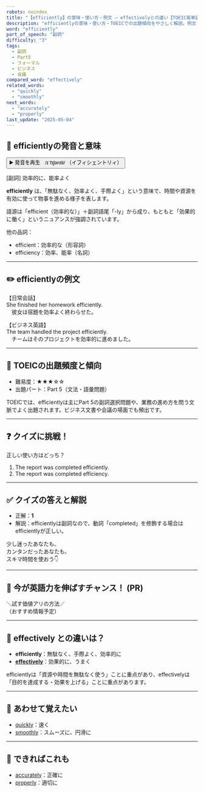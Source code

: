 ```yaml
---
robots: noindex
title: "【efficiently】の意味・使い方・例文 ― effectivelyとの違い【TOEIC英単語】"
description: "efficientlyの意味・使い方・TOEICでの出題傾向をやさしく解説。例文・クイズ付きでeffectivelyとの違いもわかりやすく学べます。"
word: "efficiently"
part_of_speech: "副詞"
difficulty: "3"
tags:
  - 副詞
  - Part5
  - フォーマル
  - ビジネス
  - 会議
compared_word: "effectively"
related_words:
  - "quickly"
  - "smoothly"
next_words:
  - "accurately"
  - "properly"
last_update: "2025-05-04"
---
```


## 🔰 efficientlyの発音と意味

<button class="play-audio" onclick="playTTS('efficiently')">
  <span class="play-audio-main">
    ▶️ 発音を再生　/ɪˈfɪʃəntli/
  </span>
  <span class="play-audio-sub">
    （イフィシェントリィ）
  </span>
</button>

[副詞] 効率的に、能率よく

**efficiently** は、「無駄なく、効率よく、手際よく」という意味で、時間や資源を有効に使って物事を進める様子を表します。

語源は「efficient（効率的な）」＋副詞語尾「-ly」から成り、もともと「効果的に働く」というニュアンスが強調されています。

他の品詞：  
- efficient：効率的な（形容詞）
- efficiency：効率、能率（名詞）

---

## ✏️ efficientlyの例文

【日常会話】  
She finished her homework efficiently.  
　彼女は宿題を効率よく終わらせた。

【ビジネス英語】  
The team handled the project efficiently.  
　チームはそのプロジェクトを効率的に進めました。

---

## 🎯 TOEICの出題頻度と傾向

- 難易度：★★★☆☆
- 出題パート：Part 5（文法・語彙問題）

TOEICでは、efficientlyは主にPart 5の副詞選択問題や、業務の進め方を問う文脈でよく出題されます。ビジネス文書や会議の場面でも頻出です。

---

## ❓ クイズに挑戦！

正しい使い方はどっち？

1. The report was completed efficiently.  
2. The report was completed efficiency.

---

## ✅ クイズの答えと解説

- 正解：**1**
- 解説：efficientlyは副詞なので、動詞「completed」を修飾する場合はefficientlyが正しい。

少し迷ったあなたも、  
カンタンだったあなたも、  
スキマ時間を使おう👇️

---

## 🚀 今が英語力を伸ばすチャンス！ (PR)

<div class="info-center">
＼試す価値アリの方法／<br>  
（おすすめ情報予定）
</div>

---

## 🤔  effectively との違いは？

- **efficiently**：無駄なく、手際よく、効率的に
- **[effectively](/effectively)**：効果的に、うまく

efficientlyは「資源や時間を無駄なく使う」ことに重点があり、effectivelyは「目的を達成する・効果を上げる」ことに重点があります。

---

## 🧩 あわせて覚えたい

- [quickly](/quickly)：速く
- [smoothly](/smoothly)：スムーズに、円滑に

---

## 📖 できればこれも

- [accurately](/accurately)：正確に
- [properly](/properly)：適切に

<!-- cvid: aid17_bid19 -->
